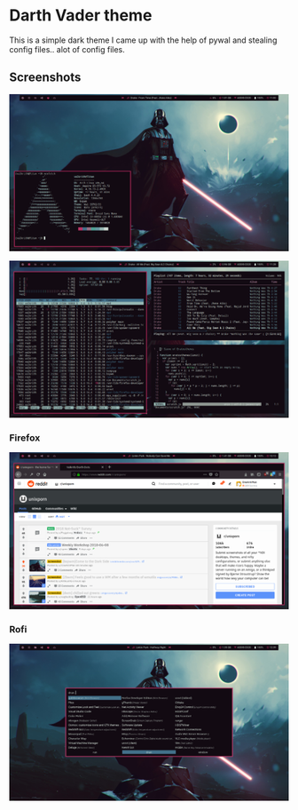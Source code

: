 # Darth Vader theme

This is a simple dark theme I came up with the help of pywal and stealing config files.. alot of config files.

##  Screenshots

![alt text](https://github.com/Valkrith/Darth-Dots/blob/master/screen.png)

![alt text](https://github.com/Valkrith/Darth-Dots/blob/master/screenshot.png)

### Firefox
![alt text](https://github.com/Valkrith/Darth-Dots/blob/master/screenshot-firefox.png)

### Rofi
![alt text](https://github.com/Valkrith/Darth-Dots/blob/master/screenshot-rofi.png)